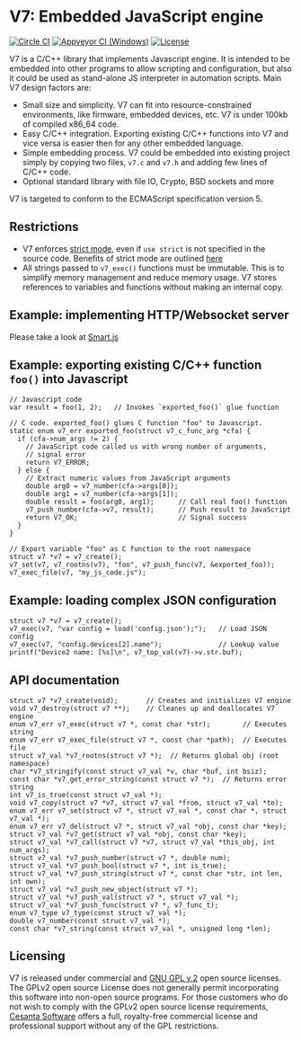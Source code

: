 V7: Embedded JavaScript engine
==============================

[![Circle CI](https://circleci.com/gh/cesanta/v7.svg?style=shield)](https://circleci.com/gh/cesanta/v7)
[![Appveyor CI (Windows)](https://img.shields.io/appveyor/ci/mmikulicic/v7/branch/master.svg)](https://ci.appveyor.com/project/mmikulicic/v7/branch/master)
[![License](https://img.shields.io/badge/license-GPL_2-green.svg)](https://github.com/cesanta/v7/blob/master/LICENSE)

V7 is a C/C++ library that implements Javascript engine. It is intended
to be embedded into other programs to allow scripting and configuration,
but also it could be used as stand-alone JS interpreter in automation scripts.
Main V7 design factors are:

- Small size and simplicity. V7 can fit into resource-constrained environments,
  like firmware, embedded devices, etc. V7 is under 100kb of compiled
  x86_64 code.
- Easy C/C++ integration. Exporting existing C/C++ functions into V7 and
  vice versa is easier then for any other embedded language.
- Simple embedding process. V7 could be embedded into existing project simply
  by copying two files, `v7.c` and `v7.h` and adding few lines of C/C++ code.
- Optional standard library with file IO, Crypto, BSD sockets and more

V7 is targeted to conform to the ECMAScript specification version 5.

## Restrictions

- V7 enforces [strict mode](http://goo.gl/Rhqzs2), even if `use strict`
is not specified in the source code. Benefits of strict mode are
outlined [here](http://goo.gl/MlBicD)
- All strings passed to `v7_exec()` functions must be immutable. This is to
simplify memory management and reduce memory usage. V7 stores references to
variables and functions without making an internal copy.

## Example: implementing HTTP/Websocket server

Please take a look at [Smart.js](https://github.com/cesanta/Smart.js)

## Example: exporting existing C/C++ function `foo()` into Javascript

    // Javascript code
    var result = foo(1, 2);   // Invokes `exported_foo()` glue function

<!-- -->

    // C code. exported_foo() glues C function "foo" to Javascript.
    static enum v7_err exported_foo(struct v7_c_func_arg *cfa) {
      if (cfa->num_args != 2) {
        // JavaScript code called us with wrong number of arguments,
        // signal error
        return V7_ERROR;
      } else {
        // Extract numeric values from JavaScript arguments
        double arg0 = v7_number(cfa->args[0]);
        double arg1 = v7_number(cfa->args[1]);
        double result = foo(arg0, arg1);      // Call real foo() function
        v7_push_number(cfa->v7, result);      // Push result to JavaScript
        return V7_OK;                         // Signal success
      }
    }

    // Export variable "foo" as C function to the root namespace
    struct v7 *v7 = v7_create();
    v7_set(v7, v7_rootns(v7), "foo", v7_push_func(v7, &exported_foo));
    v7_exec_file(v7, "my_js_code.js");

## Example: loading complex JSON configuration

    struct v7 *v7 = v7_create();
    v7_exec(v7, "var config = load('config.json');");   // Load JSON config
    v7_exec(v7, "config.devices[2].name");              // Lookup value
    printf("Device2 name: [%s]\n", v7_top_val(v7)->v.str.buf);

## API documentation

    struct v7 *v7_create(void);       // Creates and initializes V7 engine
    void v7_destroy(struct v7 **);    // Cleanes up and deallocates V7 engine
    enum v7_err v7_exec(struct v7 *, const char *str);        // Executes string
    enum v7_err v7_exec_file(struct v7 *, const char *path);  // Executes file
    struct v7_val *v7_rootns(struct v7 *);  // Returns global obj (root namespace)
    char *v7_stringify(const struct v7_val *v, char *buf, int bsiz);
    const char *v7_get_error_string(const struct v7 *);  // Returns error string
    int v7_is_true(const struct v7_val *);
    void v7_copy(struct v7 *v7, struct v7_val *from, struct v7_val *to);
    enum v7_err v7_set(struct v7 *, struct v7_val *, const char *, struct v7_val *);
    enum v7_err v7_del(struct v7 *, struct v7_val *obj, const char *key);
    struct v7_val *v7_get(struct v7_val *obj, const char *key);
    struct v7_val *v7_call(struct v7 *v7, struct v7_val *this_obj, int num_args);
    struct v7_val *v7_push_number(struct v7 *, double num);
    struct v7_val *v7_push_bool(struct v7 *, int is_true);
    struct v7_val *v7_push_string(struct v7 *, const char *str, int len, int own);
    struct v7_val *v7_push_new_object(struct v7 *);
    struct v7_val *v7_push_val(struct v7 *, struct v7_val *);
    struct v7_val *v7_push_func(struct v7 *, v7_func_t);
    enum v7_type v7_type(const struct v7_val *);
    double v7_number(const struct v7_val *);
    const char *v7_string(const struct v7_val *, unsigned long *len);

## Licensing

V7 is released under commercial and
[GNU GPL v.2](http://www.gnu.org/licenses/old-licenses/gpl-2.0.html) open
source licenses. The GPLv2 open source License does not generally permit
incorporating this software into non-open source programs.
For those customers who do not wish to comply with the GPLv2 open
source license requirements,
[Cesanta Software](http://cesanta.com) offers a full,
royalty-free commercial license and professional support
without any of the GPL restrictions.